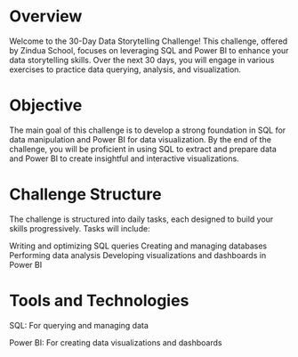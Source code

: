 # Overview

Welcome to the 30-Day Data Storytelling Challenge! This challenge, offered by Zindua School, focuses on leveraging SQL and Power BI to enhance your data storytelling skills. Over the next 30 days, you will engage in various exercises to practice data querying, analysis, and visualization.

# Objective

The main goal of this challenge is to develop a strong foundation in SQL for data manipulation and Power BI for data visualization. By the end of the challenge, you will be proficient in using SQL to extract and prepare data and Power BI to create insightful and interactive visualizations.

# Challenge Structure

The challenge is structured into daily tasks, each designed to build your skills progressively. Tasks will include:

Writing and optimizing SQL queries
Creating and managing databases
Performing data analysis
Developing visualizations and dashboards in Power BI

# Tools and Technologies
SQL: For querying and managing data

Power BI: For creating data visualizations and dashboards
